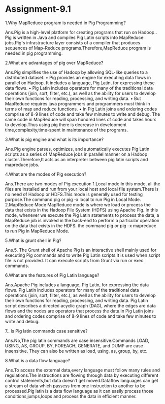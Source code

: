 # Assignment-9.1

1.Why MapReduce program is needed in Pig Programming?

Ans.Pig is a high-level platform for creating programs that run on Hadoop.. Pig is written in Java and compiles Pig Latin scripts into MapReduce jobs.Pig's infrastructure layer consists of a compiler that produces sequences of Map-Reduce programs.Therefore,MapReduce program is needed in pig programming.

2.What are advantages of pig over MapReduce?

Ans.Pig simplifies the use of Hadoop by allowing SQL-like queries to a distributed dataset. 
• Pig provides an engine for executing data flows in parallel on Hadoop. It includes a language, Pig Latin, for expressing these data flows. 
• Pig Latin includes operators for many of the traditional data operations (join, sort, filter, etc.), as well as the ability for users to develop their own functions for reading, processing, and writing data. 
• But MapReduce requires java programmers and programmers must think in terms of map and reduce functions. 
• In Pig Latin joins and ordering codes comprise of 8-9 lines of code and take few minutes to write and debug. The same code in MapReduce will span hundred lines of code and takes hours to develop.Thus using pig there is decrease in development time,complexity,time-spent in maintenance of the programs.

3.What is pig engine and what is its importance? 

Ans.Pig engine parses, optimizes, and automatically executes Pig Latin scripts as a series of MapReduce jobs in parallel manner on a  Hadoop cluster.Therefore,It acts as an interpreter between pig latin scripts and mapreduce jobs.

4.What are the modes of Pig execution?

Ans.There are two modes of Pig execution
1.Local mode
In this mode, all the files are installed and run from your local host and local file system.There is no need of Hadoop or HDFS.This mode is generally used for testing purpose.The command pig or pig -x local to run Pig in Local Mode.
2.MapReduce Mode
MapReduce mode is where we load or process the data that exists in the Hadoop File System (HDFS) using Apache Pig. In this mode, whenever we execute the Pig Latin statements to process the data, a MapReduce job is invoked in the back-end to perform a particular operation on the data that exists in the HDFS. the command pig or pig –x mapreduce to run Pig in MapReduce Mode.

5.What is grunt shell in Pig?

Ans.5.	The Grunt shell of Apache Pig is an interactive shell mainly used for executing Pig commands and to write Pig Latin scripts.It is used when script file is not provided. It can execute scripts from Grunt via run or exec commands.

6.What are the features of Pig Latin language?

Ans.Apache Pig includes a language, Pig Latin, for expressing the data flows. Pig Latin includes operators for many of the traditional data operations (join, sort, filter, etc.), as well as the ability for users to develop their own functions for reading, processing, and writing data. Pig Latin script describes a directed acyclic graph (DAG), where the edges are data flows and the nodes are operators that process the data.In Pig Latin joins and ordering codes comprise of 8-9 lines of code and take few minutes to write and debug.


7.. Is Pig latin commands case sensitive?

Ans.No,The pig latin commands are case insensitive.Commands LOAD, USING, AS, GROUP, BY, FOREACH, GENERATE, and DUMP are case insensitive. They can also be written as load, using, as, group, by, etc.


8.What is a data flow language?

Ans.To access the external data,every language must follow many rules and regulations.The instructions are flowing through data by executing different control statements,but data doesn’t get moved.Dataflow languages can get a stream of data which passess from one instruction to another to be processed.Pig latin is a data flow language as it can easily process those conditions,jumps,loops and process the data in efficient manner.



